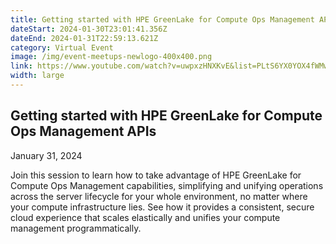 ```yaml
---
title: Getting started with HPE GreenLake for Compute Ops Management APIs
dateStart: 2024-01-30T23:01:41.356Z
dateEnd: 2024-01-31T22:59:13.621Z
category: Virtual Event
image: /img/event-meetups-newlogo-400x400.png
link: https://www.youtube.com/watch?v=uwpxzHNXKvE&list=PLtS6YX0YOX4fWMwKbp9blyI1GLdXlbWjY
width: large
---
```

## Getting started with HPE GreenLake for Compute Ops Management APIs

January 31, 2024

Join this session to learn how to take advantage of HPE GreenLake for Compute Ops Management capabilities, simplifying and unifying operations across the server lifecycle for your whole environment, no matter where your compute infrastructure lies. See how it provides a consistent, secure cloud experience that scales elastically and unifies your compute management programmatically.
